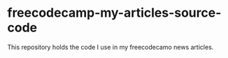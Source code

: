 # freecodecamp-my-articles-source-code
This repository holds the code I use in my freecodecamo news articles.
